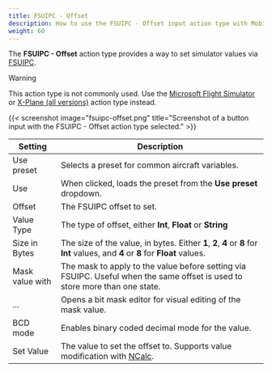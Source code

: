 ```yaml
---
title: FSUIPC - Offset
description: How to use the FSUIPC - Offset input action type with MobiFlight.
weight: 60
---
```


The **FSUIPC - Offset** action type provides a way to set simulator values via [FSUIPC](https://www.fsuipc.com/).

> [!WARNING]
> This action type is not commonly used. Use the [Microsoft Flight Simulator](/guides/input-action-types/microsoft-flight-simulator/) or [X-Plane (all versions)](/guides/input-action-types/x-plane-all-versions/) action type instead.

{{< screenshot image="fsuipc-offset.png" title="Screenshot of a button input with the FSUIPC - Offset action type selected." >}}

| Setting         | Description                                                                                                                       |
| --------------- | --------------------------------------------------------------------------------------------------------------------------------- |
| Use preset      | Selects a preset for common aircraft variables.                                                                                   |
| Use             | When clicked, loads the preset from the **Use preset** dropdown.                                                                  |
| Offset          | The FSUIPC offset to set.                                                                                                         |
| Value Type      | The type of offset, either **Int**, **Float** or **String**                                                                       |
| Size in Bytes   | The size of the value, in bytes. Either **1**, **2**, **4** or **8** for **Int** values, and **4** or **8** for **Float** values. |
| Mask value with | The mask to apply to the value before setting via FSUIPC. Useful when the same offset is used to store more than one state.       |
| ...             | Opens a bit mask editor for visual editing of the mask value.                                                                     |
| BCD mode        | Enables binary coded decimal mode for the value.                                                                                  |
| Set Value       | The value to set the offset to. Supports value modification with [NCalc](/guides/modifying-values-with-ncalc/).                   |
